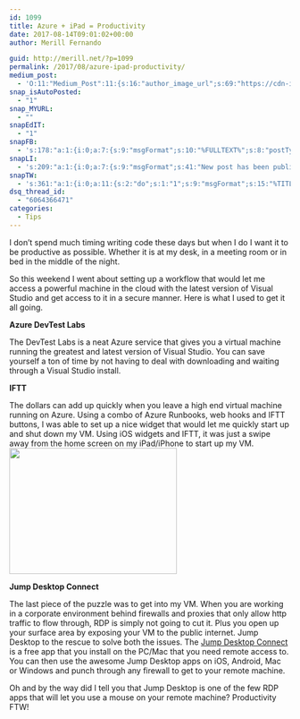 ```yaml
---
id: 1099
title: Azure + iPad = Productivity
date: 2017-08-14T09:01:02+00:00
author: Merill Fernando

guid: http://merill.net/?p=1099
permalink: /2017/08/azure-ipad-productivity/
medium_post:
  - 'O:11:"Medium_Post":11:{s:16:"author_image_url";s:69:"https://cdn-images-1.medium.com/fit/c/200/200/0*nOSMyIhdQJ9325FH.jpeg";s:10:"author_url";s:26:"https://medium.com/@merill";s:11:"byline_name";N;s:12:"byline_email";N;s:10:"cross_link";s:2:"no";s:2:"id";s:12:"817f6762dc8c";s:21:"follower_notification";s:3:"yes";s:7:"license";s:19:"all-rights-reserved";s:14:"publication_id";s:12:"99858869fb3c";s:6:"status";s:6:"public";s:3:"url";s:63:"https://medium.com/@merill/azure-ipad-productivity-817f6762dc8c";}'
snap_isAutoPosted:
  - "1"
snap_MYURL:
  - ""
snapEdIT:
  - "1"
snapFB:
  - 's:178:"a:1:{i:0;a:7:{s:9:"msgFormat";s:10:"%FULLTEXT%";s:8:"postType";s:1:"T";s:9:"isAutoImg";s:1:"A";s:8:"imgToUse";s:0:"";s:9:"isAutoURL";s:1:"A";s:8:"urlToUse";s:0:"";s:2:"do";i:0;}}";'
snapLI:
  - 's:209:"a:1:{i:0;a:7:{s:9:"msgFormat";s:41:"New post has been published on %SITENAME%";s:8:"postType";s:1:"A";s:9:"isAutoImg";s:1:"A";s:8:"imgToUse";s:0:"";s:9:"isAutoURL";s:1:"A";s:8:"urlToUse";s:0:"";s:2:"do";i:0;}}";'
snapTW:
  - 's:361:"a:1:{i:0;a:11:{s:2:"do";s:1:"1";s:9:"msgFormat";s:15:"%TITLE% - %URL%";s:8:"attchImg";s:1:"1";s:9:"isAutoImg";s:1:"A";s:8:"imgToUse";s:0:"";s:9:"isAutoURL";s:1:"A";s:8:"urlToUse";s:0:"";s:8:"isPosted";s:1:"1";s:4:"pgID";s:18:"896869270897926146";s:7:"postURL";s:52:"https://twitter.com/merill/status/896869270897926146";s:5:"pDate";s:19:"2017-08-13 23:01:11";}}";'
dsq_thread_id:
  - "6064366471"
categories:
  - Tips
---
```

I don’t spend much timing writing code these days but when I do I want it to be productive as possible. Whether it is at my desk, in a meeting room or in bed in the middle of the night.

So this weekend I went about setting up a workflow that would let me access a powerful machine in the cloud with the latest version of Visual Studio and get access to it in a secure manner. Here is what I used to get it all going.

<strong>Azure DevTest Labs</strong>

The DevTest Labs is a neat Azure service that gives you a virtual machine running the greatest and latest version of Visual Studio. You can save yourself a ton of time by not having to deal with downloading and waiting through a Visual Studio install.

<strong>IFTT</strong>

The dollars can add up quickly when you leave a high end virtual machine running on Azure. Using a combo of Azure Runbooks, web hooks and IFTT buttons, I was able to set up a nice widget that would let me quickly start up and shut down my VM. Using iOS widgets and IFTT, it was just a swipe away from the home screen on my iPad/iPhone to start up my VM.
<img src="https://merill.net/wp-content/uploads/2017/08/IMG_0316-300x225.png" alt="" width="300" height="225" class="alignnone size-medium wp-image-1100" />

<strong>Jump Desktop Connect</strong>

The last piece of the puzzle was to get into my VM. When you are working in a corporate environment behind firewalls and proxies that only allow http traffic to flow through, RDP is simply not going to cut it. Plus you open up your surface area by exposing your VM to the public internet. Jump Desktop to the rescue to solve both the issues. The <a href="https://jumpdesktop.com/">Jump Desktop Connect</a> is a free app that you install on the PC/Mac that you need remote access to. You can then use the awesome Jump Desktop apps on iOS, Android, Mac or Windows and punch through any firewall to get to your remote machine.

Oh and by the way did I tell you that Jump Desktop is one of the few RDP apps that will let you use a mouse on your remote machine? Productivity FTW!